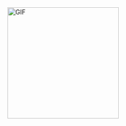 <img align="center" alt="GIF" height="250px" src="https://raw.githubusercontent.com/zSirSpectro/zSirSpectro/master/assets/banner.gif" />

<div align="center">


</div>